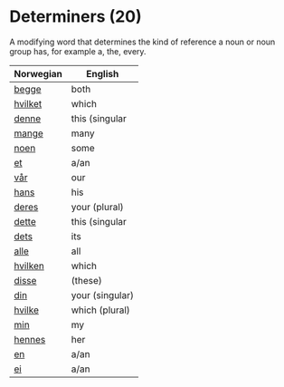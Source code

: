 # Determiners (20)

A modifying word that determines the kind of reference a noun or noun group has, for example a, the, every.

| Norwegian | English |
| --- | --- |
| [begge](https://www.ordnett.no/search?language=no&phrase=begge) | both |  |
| [hvilket](https://www.ordnett.no/search?language=no&phrase=hvilket) | which | i |
| [denne](https://www.ordnett.no/search?language=no&phrase=denne) | this (singular |  masculine and femenine) |
| [mange](https://www.ordnett.no/search?language=no&phrase=mange) | many |  |
| [noen](https://www.ordnett.no/search?language=no&phrase=noen) | some |  |
| [et](https://www.ordnett.no/search?language=no&phrase=et) | a/an | i |
| [vår](https://www.ordnett.no/search?language=no&phrase=vår) | our |  |
| [hans](https://www.ordnett.no/search?language=no&phrase=hans) | his | m |
| [deres](https://www.ordnett.no/search?language=no&phrase=deres) | your (plural) | None |
| [dette](https://www.ordnett.no/search?language=no&phrase=dette) | this (singular |  neuter) |
| [dets](https://www.ordnett.no/search?language=no&phrase=dets) | its | i |
| [alle](https://www.ordnett.no/search?language=no&phrase=alle) | all |  |
| [hvilken](https://www.ordnett.no/search?language=no&phrase=hvilken) | which | m |
| [disse](https://www.ordnett.no/search?language=no&phrase=disse) | (these) |  |
| [din](https://www.ordnett.no/search?language=no&phrase=din) | your (singular) |  |
| [hvilke](https://www.ordnett.no/search?language=no&phrase=hvilke) | which (plural) |  |
| [min](https://www.ordnett.no/search?language=no&phrase=min) | my |  |
| [hennes](https://www.ordnett.no/search?language=no&phrase=hennes) | her | f |
| [en](https://www.ordnett.no/search?language=no&phrase=en) | a/an | m |
| [ei](https://www.ordnett.no/search?language=no&phrase=ei) | a/an | f |

